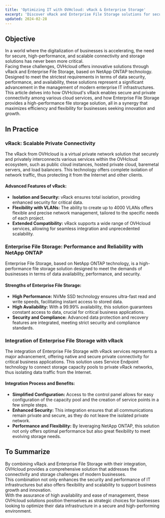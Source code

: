 ```yaml
---
title: 'Optimizing IT with OVHcloud: vRack & Enterprise Storage'
excerpt: 'Discover vRack and Enterprise File Storage solutions for secure, scalable, and high-performance business IT infrastructure.'
updated: 2024-02-28
---
```


## Objective

In a world where the digitalization of businesses is accelerating, the need for secure, high-performance, and scalable connectivity and storage solutions has never been more critical.   
Facing these challenges, OVHcloud offers innovative solutions through vRack and Enterprise File Storage, based on NetApp ONTAP technology.   
Designed to meet the strictest requirements in terms of data security, performance, and availability, these solutions represent a significant advancement in the management of modern enterprise IT infrastructures.   
This article delves into how OVHcloud's vRack enables secure and private connectivity among various cloud services, and how Enterprise File Storage provides a high-performance file storage solution, all in a synergy that maximizes efficiency and flexibility for businesses seeking innovation and growth.   

## In Practice

### vRack: Scalable Private Connectivity
The vRack from OVHcloud is a virtual private network solution that securely and privately interconnects various services within the OVHcloud ecosystem, such as public cloud instances, hosted private cloud, baremetal servers, and load balancers. This technology offers complete isolation of network traffic, thus protecting it from the Internet and other clients.

#### Advanced Features of vRack:   
- **Isolation and Security:** vRack ensures total isolation, providing enhanced security for critical data.
- **Flexibility with VLANs:** The ability to create up to 4000 VLANs offers flexible and precise network management, tailored to the specific needs of each project.
- **Extended Compatibility:** vRack supports a wide range of OVHcloud services, allowing for seamless integration and unprecedented scalability.

### Enterprise File Storage: Performance and Reliability with NetApp ONTAP
Enterprise File Storage, based on NetApp ONTAP technology, is a high-performance file storage solution designed to meet the demands of businesses in terms of data availability, performance, and security.

#### Strengths of Enterprise File Storage:   
- **High Performance:** NVMe SSD technology ensures ultra-fast read and write speeds, facilitating instant access to stored data.
- **High Availability:** With a 99.99% availability, this solution guarantees constant access to data, crucial for critical business applications.
- **Security and Compliance:** Advanced data protection and recovery features are integrated, meeting strict security and compliance standards.

### Integration of Enterprise File Storage with vRack
The integration of Enterprise File Storage with vRack services represents a major advancement, offering native and secure private connectivity for critical business applications. This solution uses Service Endpoint technology to connect storage capacity pools to private vRack networks, thus isolating data traffic from the Internet.

#### Integration Process and Benefits:
- **Simplified Configuration:** Access to the control panel allows for easy configuration of the capacity pool and the creation of service points in a few simple steps.
- **Enhanced Security:** This integration ensures that all communications remain private and secure, as they do not leave the isolated private network.
- **Performance and Flexibility:** By leveraging NetApp ONTAP, this solution not only offers optimal performance but also great flexibility to meet evolving storage needs.

## To Summarize
By combining vRack and Enterprise File Storage with their integration, OVHcloud provides a comprehensive solution that addresses the connectivity and storage challenges of modern businesses.   
This combination not only enhances the security and performance of IT infrastructures but also offers flexibility and scalability to support business growth and innovation.   
With the assurance of high availability and ease of management, these OVHcloud solutions position themselves as strategic choices for businesses looking to optimize their data infrastructure in a secure and high-performing environment.
